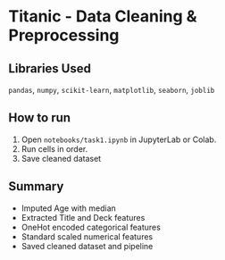 # Titanic - Data Cleaning & Preprocessing

## Libraries Used
`pandas`, `numpy`, `scikit-learn`, `matplotlib`, `seaborn`, `joblib`

## How to run
1. Open `notebooks/task1.ipynb` in JupyterLab or Colab.
2. Run cells in order.
3. Save cleaned dataset

## Summary
- Imputed Age with median
- Extracted Title and Deck features
- OneHot encoded categorical features
- Standard scaled numerical features
- Saved cleaned dataset and pipeline
